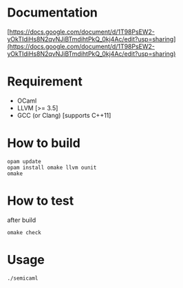 # Documentation
[https://docs.google.com/document/d/1T98PsEW2-yOkTIdiHs8N2qvNJiBTmdihtPkQ_0kj4Ac/edit?usp=sharing](https://docs.google.com/document/d/1T98PsEW2-yOkTIdiHs8N2qvNJiBTmdihtPkQ_0kj4Ac/edit?usp=sharing)

# Requirement

+ OCaml 
+ LLVM [>= 3.5]
+ GCC (or Clang) [supports C++11]

# How to build
```
opam update
opam install omake llvm ounit
omake
```

# How to test
after build
```
omake check
```

# Usage
```
./semicaml
```

